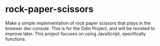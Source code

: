 # rock-paper-scissors

Make a simple implementation of rock paper scissors that plays in the browser dev console. This is for the Odin Project, and will be revisted to improve later. This project focuses on using JavaScript, specifically functions.
